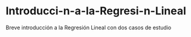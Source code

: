 # Introducci-n-a-la-Regresi-n-Lineal
Breve introducción a la Regresión Lineal con dos casos de estudio
